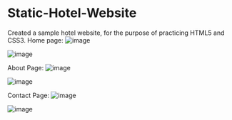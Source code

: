 # Static-Hotel-Website
Created a sample hotel website, for the purpose of practicing HTML5 and CSS3.
Home page:
![image](https://user-images.githubusercontent.com/102123401/164341759-634be338-16b3-4eb2-831b-25a5336a73fd.png)

![image](https://user-images.githubusercontent.com/102123401/164341835-e7f54704-20fb-499a-a119-ac73d3b80a44.png)

About Page:
![image](https://user-images.githubusercontent.com/102123401/164341897-bbe0547b-5d6f-4376-a5e6-b0ddcaf198b7.png)

![image](https://user-images.githubusercontent.com/102123401/164341919-671c7d94-dd4a-48df-8c39-3d24c4cf5ff6.png)

Contact Page:
![image](https://user-images.githubusercontent.com/102123401/164342068-cb0b3040-1322-4785-9f46-7cad9c502243.png)

![image](https://user-images.githubusercontent.com/102123401/164342080-02910c8c-db1c-459b-a274-0aeae422ce9e.png)
